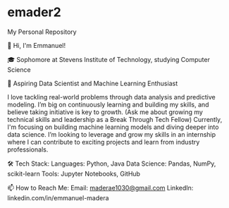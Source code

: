 # emader2
My Personal Repository

👋 Hi, I'm Emmanuel!

🎓 Sophomore at Stevens Institute of Technology, studying Computer Science

🔭 Aspiring Data Scientist and Machine Learning Enthusiast

I love tackling real-world problems through data analysis and predictive modeling. I’m big on continuously learning and building my skills, and believe taking initiative is key to growth. 
(Ask me about growing my technical skills and leadership as a Break Through Tech Fellow)
Currently, I'm focusing on building machine learning models and diving deeper into data science. I’m looking to leverage and grow my skills in an internship where I can contribute to exciting projects and learn from industry professionals. 


🛠 Tech Stack:
Languages: Python, Java
Data Science: Pandas, NumPy, scikit-learn
Tools: Jupyter Notebooks, GitHub


📫 How to Reach Me:
Email: maderae1030@gmail.com
LinkedIn: linkedin.com/in/emmanuel-madera



